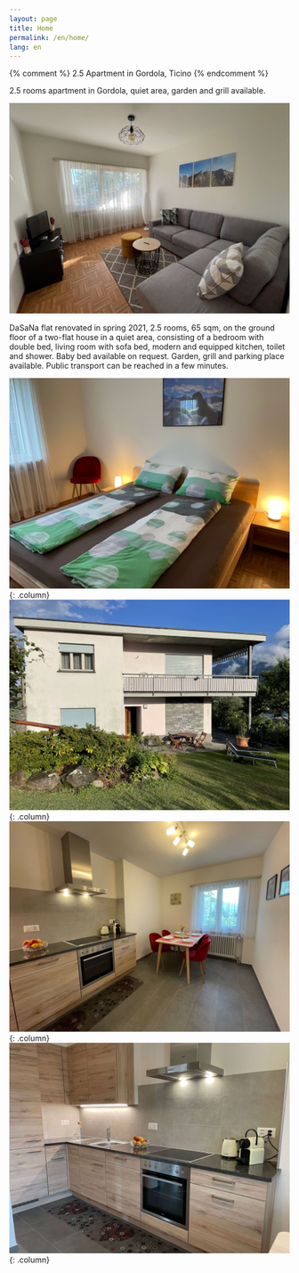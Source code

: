 ```yaml
---
layout: page
title: Home
permalink: /en/home/
lang: en
---
```


{% comment %}
2.5 Apartment in Gordola, Ticino
{% endcomment %}

2.5 rooms apartment in Gordola, quiet area, garden and grill available.

![img](/img/living_room_all.jpg)

DaSaNa flat renovated in spring 2021, 2.5 rooms, 65 sqm, on the ground floor of a two-flat house in a quiet area, consisting of a bedroom with double bed, living room with sofa bed, modern and equipped kitchen, toilet and shower. Baby bed available on request. Garden, grill and parking place available. Public transport can be reached in a few minutes.

![img](/img/bed_2.jpg){: .column}
![img](/img/building.jpg){: .column}
![img](/img/kitchen_all.jpg){: .column}
![img](/img/kitchen.jpg){: .column}
